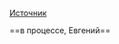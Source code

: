 [Источник](https://lena-voita.github.io/nlp_course/seq2seq_and_attention.html)

==в процессе, Евгений==

